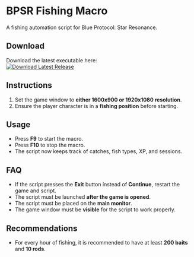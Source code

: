 # BPSR Fishing Macro

A fishing automation script for Blue Protocol: Star Resonance.

## Download

Download the latest executable here:  
[![Download Latest Release](https://img.shields.io/badge/Download-Latest%20Release-blue?style=for-the-badge)](https://github.com/rdsp04/bpsr-fishing/releases/latest)

## Instructions

1. Set the game window to **either 1600x900 or 1920x1080 resolution**.  
2. Ensure the player character is in a **fishing position** before starting.  

## Usage

- Press **F9** to start the macro.  
- Press **F10** to stop the macro.  
- The script now keeps track of catches, fish types, XP, and sessions.

## FAQ

- If the script presses the **Exit** button instead of **Continue**, restart the game and script.  
- The script must be launched **after the game is opened**.  
- The script must be placed on the **main monitor**.  
- The game window must be **visible** for the script to work properly.

## Recommendations

- For every hour of fishing, it is recommended to have at least **200 baits** and **10 rods**.
